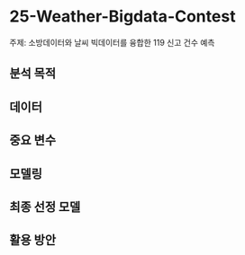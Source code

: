 # 25-Weather-Bigdata-Contest
주제: 소방데이터와 날씨 빅데이터를 융합한 119 신고 건수 예측
## 분석 목적


## 데이터


## 중요 변수


## 모델링 


## 최종 선정 모델


## 활용 방안
